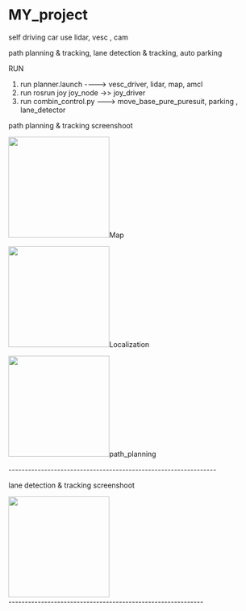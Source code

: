 # MY_project

self driving car
use lidar, vesc , cam

path planning & tracking, lane detection & tracking, auto parking

RUN
1. run planner.launch ----> vesc_driver, lidar, map, amcl
2. run rosrun joy joy_node ->> joy_driver
3. run combin_control.py ---> move_base_pure_puresuit, parking , lane_detector 


path planning & tracking screenshoot

<div>
<img src="https://user-images.githubusercontent.com/68090443/97652595-14262380-1aa2-11eb-82fc-b25f48751df6.jpg" width="200">Map</img>

<img src="https://user-images.githubusercontent.com/68090443/97652599-16887d80-1aa2-11eb-9b98-6f75cac846b7.jpg" width="200">Localization</img>

<img src="https://user-images.githubusercontent.com/68090443/97652603-1a1c0480-1aa2-11eb-8313-499bf31e9153.jpg" width="200">path_planning</img>
</div>
----------------------------------------------------------------
  



lane detection & tracking screenshoot

<div>
  <img src="https://user-images.githubusercontent.com/68090443/97653115-5a2fb700-1aa3-11eb-921c-e675219cdbbc.jpg" width="200"></img>
</div>
------------------------------------------------------------
